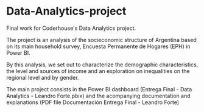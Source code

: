 # Data-Analytics-project
Final work for Coderhouse's Data Analytics project. 

The project is an analysis of the socieconomic structure of Argentina based on its main household survey, Encuesta Permanente de Hogares (EPH) in Power BI. 

By this analysis, we set out to characterize the demographic characteristics, the level and sources of income and an exploration on inequalities on the regional level and by gender. 

The main project consists in the Power BI dashboard (Entrega Final - Data Analytics - Leandro Forte.pbix) and the acompanying documentation and explanations (PDF file Documentación Entrega Final - Leandro Forte) 


